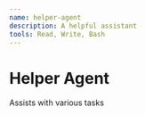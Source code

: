 ```yaml
---
name: helper-agent
description: A helpful assistant
tools: Read, Write, Bash
---
```

# Helper Agent
Assists with various tasks
